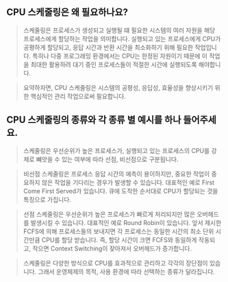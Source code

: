 ## CPU 스케줄링은 왜 필요하나요?

> 스케줄링은 프로세스가 생성되고 실행될 떄 필요한 시스템의 여러 자원을 해당 프로세스에게 할당하는 작업을 의미합니다. 실행되고 있는 프로세스에게 CPU가 공평하게 할당되고, 응답 시간과 반환 시간을 최소화하기 위해 필요한 작업입니다. 특히나 다중 프로그래밍 환경에서는 CPU는 한정된 자원이기 때문에 이 작업을 최대한 활용하려 대기 중인 프로세스들이 적절한 시간에 실행되도록 해야합니다.

> 요약하자면, CPU 스케줄링은 시스템의 공평성, 응답성, 효율성을 향상시키기 위한 핵심적인 관리 작업으로써 필요합니다.

## CPU 스케줄링의 종류와 각 종류 별 예시를 하나 들어주세요.

> 스케줄링은 우선순위가 높은 프로세스가, 실행되고 있는 프로세스의 CPU를 강제로 뺴앗을 수 있는 여부에 따라 선점, 비선점으로 구분됩니다.

> 비선점 스케줄링은 프로세스 응답 시간의 예측이 용이하지만, 중요한 작업이 중요하지 않은 작업을 기다리는 경우가 발생할 수 있습니다. 대표적인 예로 First Come First Served가 있습니다. 큐에 도착한 순서대로 CPU가 할당되는 것을 특징으로 가집니다.

> 선점 스케줄링은 우선순위가 높은 프로세스가 빠르게 처리되지만 많은 오버헤드를 발생시킬 수 있습니다. 대표적인 예로 Round Robin이 있습니다. 앞서 제시한 FCFS에 의해 프로세스들의 보내지면 각 프로세스는 동일한 시간의 최소 단위 시간만큼 CPU를 할당 받습니다. 즉, 할당 시간이 크면 FCFS와 동일하게 작동되고, 작으면 Context Switching이 잦아져서 오버헤드가 증가합니다.

> 스케줄링은 다양한 방식으로 CPU를 효과적으로 관리하고 각각의 장단점이 있습니다. 그래서 운영체제의 목적, 사용 환경에 따라 선택하는 종류가 달라집니다.
